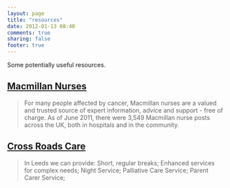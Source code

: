 ```yaml
---
layout: page
title: "resources"
date: 2012-01-13 08:40
comments: true
sharing: false
footer: true
---
```

Some potentially useful resources.

## [Macmillan Nurses](http://www.macmillan.org.uk/HowWeCanHelp/Nurses/AboutMacmillanNurses.aspx)

> For many people affected by cancer, Macmillan nurses are a valued and trusted source of expert information, advice and support - free of charge. As of June 2011, there were 3,549 Macmillan nurse posts across the UK, both in hospitals and in the community.

## [Cross Roads Care](http://www.crossroads.org.uk/index.php)

> In Leeds we can provide: Short, regular breaks; Enhanced services for complex needs; Night Service; Palliative Care Service; Parent Carer Service;